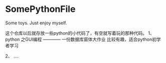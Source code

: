 # SomePythonFile
Some toys. Just enjoy myself.

这个仓库以后就存放一些python的小代码了，有空就写着玩的那种代码。
1、python 之GUI编程 ————  一份数据库窗体大作业
    比较有趣，适合python初学者学习

2、 ....

